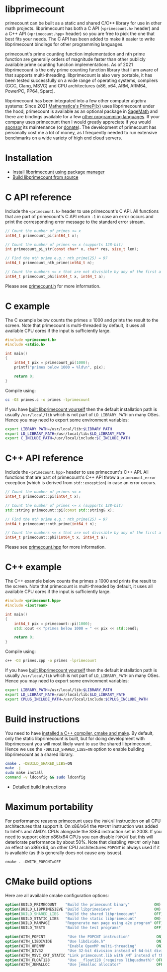 # libprimecount

primecount can be built as a static and shared C/C++ library for use in other
math projects. libprimecount has both a C API (```<primecount.h>``` header) and
a C++ API (```<primecount.hpp>``` header) so you are free to pick the one that
best fits your needs. The C API has been added to make it easier to write
libprimecount bindings for other programming languages.

primecount's prime counting function implementation and nth prime function are
generally orders of magnitude faster than other publicly available prime counting
function implementations. As of 2021 libprimecount is the only prime counting
function library that I am aware of that supports multi-threading. libprimecount
is also very portable, it has been tested successfully on a wide range of
operating systems, compilers (GCC, Clang, MSVC) and CPU architectures (x86, x64,
ARM, ARM64, PowerPC, PP64, Sparc).

libprimecount has been integrated into a few other computer algebra systems:
Since 2021
[Mathematica's PrimePi(x)](https://reference.wolfram.com/language/ref/PrimePi.html)
uses libprimecount under the hood, primecount is available as an
optional package in
[SageMath](https://doc.sagemath.org/html/en/reference/spkg/primecount.html) and
there are bindings available for a few
[other programming languages](https://github.com/kimwalisch/primecount#bindings-for-other-languages).
If your company uses primecount then I would greatly appreciate if you would
[sponsor](https://github.com/sponsors/kimwalisch) its maintenance (or
[donate](https://github.com/sponsors/kimwalisch?frequency=one-time&sponsor=kimwalisch)).
The development of primecount has personally cost me a lot of money, as I
frequently needed to run extensive benchmarks on a wide variety of high end
cloud servers.

# Installation

* [Install libprimecount using package manager](https://github.com/kimwalisch/primecount#installation)
* [Build libprimecount from source](#build-instructions)

# C API reference

Include the ```<primecount.h>``` header to use primecount's C API.
All functions that are part of primecount's C API return ```-1``` in case an
error occurs and print the corresponding error message to the standard error
stream.

```C
// Count the number of primes <= x
int64_t primecount_pi(int64_t x);

// Count the number of primes <= x (supports 128-bit)
int primecount_pi_str(const char* x, char* res, size_t len);

// Find the nth prime e.g.: nth_prime(25) = 97
int64_t primecount_nth_prime(int64_t n);

// Count the numbers <= x that are not divisible by any of the first a primes
int64_t primecount_phi(int64_t x, int64_t a);
```

Please see [primecount.h](https://github.com/kimwalisch/primecount/blob/master/include/primecount.h)
for more information.

# C example

The C example below counts the primes ≤ 1000 and prints the result to the screen.
Note that primecount is multi-threaded by default, it uses all available CPU
cores if the input is sufficiently large.

```C
#include <primecount.h>
#include <stdio.h>

int main()
{
    int64_t pix = primecount_pi(1000);
    printf("primes below 1000 = %ld\n", pix);

    return 0;
}
```

Compile using:

```sh
cc -O3 primes.c -o primes -lprimecount
```

If you have [built libprimecount yourself](#Build-instructions)
then the default installation path is usually ```/usr/local/lib``` which is not
part of ```LD_LIBRARY_PATH``` on many OSes. Hence you may need to export some
environment variables:

```sh
export LIBRARY_PATH=/usr/local/lib:$LIBRARY_PATH
export LD_LIBRARY_PATH=/usr/local/lib:$LD_LIBRARY_PATH
export C_INCLUDE_PATH=/usr/local/include:$C_INCLUDE_PATH
```

# C++ API reference

Include the ```<primecount.hpp>``` header to use primecount's C++ API.
All functions that are part of primecount's C++ API throw a
```primecount_error``` exception (which is derived from
```std::exception```) in case an error occurs.

```C++
// Count the number of primes <= x
int64_t primecount::pi(int64_t x);

// Count the number of primes <= x (supports 128-bit)
std::string primecount::pi(const std::string& x);

// Find the nth prime e.g.: nth_prime(25) = 97
int64_t primecount::nth_prime(int64_t n);

// Count the numbers <= x that are not divisible by any of the first a primes
int64_t primecount::phi(int64_t x, int64_t a);
```

Please see [primecount.hpp](https://github.com/kimwalisch/primecount/blob/master/include/primecount.hpp)
for more information.

# C++ example

The C++ example below counts the primes ≤ 1000 and prints the result to the screen.
Note that primecount is multi-threaded by default, it uses all available CPU
cores if the input is sufficiently large.

```C++
#include <primecount.hpp>
#include <iostream>

int main()
{
    int64_t pix = primecount::pi(1000);
    std::cout << "primes below 1000 = " << pix << std::endl;

    return 0;
}
```

Compile using:

```sh
c++ -O3 primes.cpp -o primes -lprimecount
```

If you have [built libprimecount yourself](#Build-instructions)
then the default installation path is usually ```/usr/local/lib``` which is not
part of ```LD_LIBRARY_PATH``` on many OSes. Hence you may need to export some
environment variables:

```sh
export LIBRARY_PATH=/usr/local/lib:$LIBRARY_PATH
export LD_LIBRARY_PATH=/usr/local/lib:$LD_LIBRARY_PATH
export CPLUS_INCLUDE_PATH=/usr/local/include:$CPLUS_INCLUDE_PATH
```

# Build instructions

You need to have [installed a C++ compiler, cmake and make](BUILD.md#prerequisites). By default,
only the static libprimecount is built, but for doing development with libprimecount you will
most likely want to use the shared libprimecount. Hence we use the ```-DBUILD_SHARED_LIBS=ON```
option to enable building libprimecount as a shared library.

```sh
cmake . -DBUILD_SHARED_LIBS=ON
make -j
sudo make install
command -v ldconfig && sudo ldconfig
```

* [Detailed build instructions](BUILD.md#primecount-build-instructions)

# Maximum portability

For performance reasons primecount uses the ```POPCNT``` instruction on all CPU architectures that
support it. On x86/x64 the ```POPCNT``` instruction was added to Intel's and AMD's CPUs alongside the
SSE4 instruction set in 2008. If you need to support older x86/x64 CPUs you can disable ```POPCNT``` but
this will deteriorate performance by about 50%. Note that disabling ```POPCNT``` only has an effect on
x86/x64, on other CPU architectures ```POPCNT``` is always used if it is available (as this generally
does not cause any issues).

```
cmake . -DWITH_POPCNT=OFF
```

# CMake build options

Here are all available cmake configuration options:

```CMake
option(BUILD_PRIMECOUNT    "Build the primecount binary"           ON)
option(BUILD_LIBPRIMESIEVE "Build libprimesieve"                   ON)
option(BUILD_SHARED_LIBS   "Build the shared libprimecount"        OFF)
option(BUILD_STATIC_LIBS   "Build the static libprimecount"        ON)
option(BUILD_MANPAGE       "Regenerate man page using a2x program" OFF)
option(BUILD_TESTS         "Build the test programs"               OFF)

option(WITH_POPCNT          "Use the POPCNT instruction"            ON)
option(WITH_LIBDIVIDE       "Use libdivide.h"                       ON)
option(WITH_OPENMP          "Enable OpenMP multi-threading"         ON)
option(WITH_DIV32           "Use 32-bit division instead of 64-bit division whenever possible" ON)
option(WITH_MSVC_CRT_STATIC "Link primecount.lib with /MT instead of the default /MD" OFF)
option(WITH_FLOAT128        "Use __float128 (requires libquadmath)" OFF)
option(WITH_JEMALLOC        "Use jemalloc allocator"                OFF)
```
